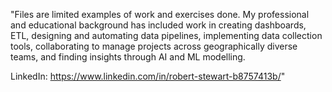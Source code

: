 "Files are limited examples of work and exercises done. My professional and educational background has included work in creating dashboards, ETL, designing and automating data pipelines, implementing data collection tools, collaborating to manage projects across geographically diverse teams, and finding insights through AI and ML modelling.

LinkedIn: https://www.linkedin.com/in/robert-stewart-b8757413b/" 
